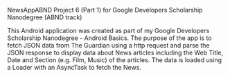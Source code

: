 NewsAppABND
Project 6 (Part 1) for Google Developers Scholarship Nanodegree (ABND track)

This Android application was created as part of my Google Developers Scholarship Nanodegree - Android Basics. 
The purpose of the app is to fetch JSON data from The Guardian using a http request and parse the JSON response 
to display data about News articles including the Web Title, Date and Section (e.g. Film, Music) of the articles. 
The data is loaded using a Loader with an AsyncTask to fetch the News.

